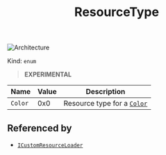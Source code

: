 ﻿---
id: ResourceType
title: ResourceType
---

![Architecture](https://img.shields.io/badge/architecture-new_only-blue)

Kind: `enum`

> **EXPERIMENTAL**

| Name |  Value | Description |
|--|--|--|
|`Color` | 0x0  |  Resource type for a [`Color`](https://docs.microsoft.com/uwp/api/Windows.UI.Color)|

## Referenced by
- [`ICustomResourceLoader`](ICustomResourceLoader)

